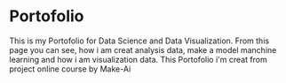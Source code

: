 # Portofolio
This is my Portofolio for Data Science and Data Visualization.
From this  page you can see, how i am creat analysis data, make a model manchine learning and how i am visualization data.
This Portofolio i'm creat from project online course by Make-Ai
